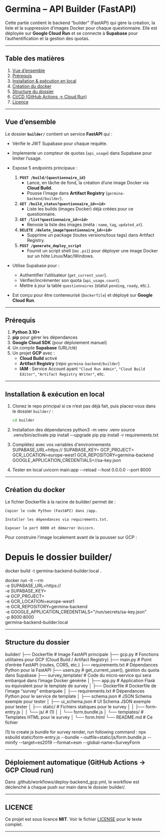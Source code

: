# Germina – API Builder (FastAPI)

Cette partie contient le backend “builder” (FastAPI) qui gère la création, la liste et la suppression d’images Docker pour chaque questionnaire. Elle est déployée sur **Google Cloud Run** et se connecte à **Supabase** pour l’authentification et la gestion des quotas.

---

## Table des matières

1. [Vue d’ensemble](#vue-densemble)
2. [Prérequis](#prérequis)
3. [Installation & exécution en local](#installation--exécution-en-local)
4. [Création du docker](#création-du-docker)
5. [Structure du dossier](#structure-du-dossier)
6. [CI/CD (GitHub Actions → Cloud Run)](#déploiement-automatique-github-actions--gcp-cloud-run)
7. [Licence](#licence)

---

## Vue d’ensemble

Le dossier **`builder/`** contient un service **FastAPI** qui :

- Vérifie le JWT Supabase pour chaque requête.
- Implemente un compteur de quotas (`api_usage`) dans Supabase pour limiter l’usage.
- Expose 5 endpoints principaux :
  1. **`POST /build/{questionnaire_id}`**
     - Lance, en tâche de fond, la création d’une image Docker via **Cloud Build**.
     - Pousse l’image dans **Artifact Registry** (`germina-backend/builder`).
  2. **`GET /build_status?questionnaire_id=<id>`**
     - Liste les builds (images Docker) déjà créées pour ce questionnaire.
  3. **`GET /list?questionnaire_id=<id>`**
     - Renvoie la liste des images (méta : `name`, `tag`, `updated_at`).
  4. **`DELETE /delete_image?questionnaire_id=<id>`**
     - Supprime un package (toutes versions/tous tags) dans Artifact Registry.
  5. **`POST /generate_deploy_script`**
     - Fournit un script shell (ou `.ps1`) pour déployer une image Docker sur un hôte Linux/Mac/Windows.

- Utilise Supabase pour :
  - Authentifier l’utilisateur (`get_current_user`).
  - Vérifier/incrémenter son quota (`api_usage.count`).
  - Mettre à jour la table `questionnaires` (statut `pending`, `ready`, etc.).

- Est conçu pour être conteneurisé (`Dockerfile`) et déployé sur **Google Cloud Run**.

---

## Prérequis

1. **Python 3.10+**
2. **pip** pour gérer les dépendances
3. **Google Cloud SDK** (pour déploiement manuel)
4. Un compte **Supabase** (URL/clé)
5. Un projet **GCP** avec :
   - **Cloud Build** activé
   - **Artifact Registry** (repo `germina-backend/builder`)
   - **IAM** : Service Account ayant `"Cloud Run Admin"`, `"Cloud Build Editor"`, `"Artifact Registry Writer"`, etc.

---

## Installation & exécution en local

1. Clonez le repo principal si ce n’est pas déjà fait, puis placez‐vous dans le dossier `builder/` :
   ```bash
   cd builder

2. Installation des dépendances
python3 -m venv .venv
source .venv/bin/activate
pip install --upgrade pip
pip install -r requirements.txt

3. Complétez avec vos variables d'environnements
SUPABASE_URL=https://<votre-supabase-url>
SUPABASE_KEY=<votre-supabase-service-key>
GCP_PROJECT=<votre-gcp-project-id>
GCR_LOCATION=europe-west1
GCR_REPOSITORY=germina-backend
GOOGLE_APPLICATION_CREDENTIALS=/<chemin-absolu>/sa-key.json

4. Tester en local
uvicorn main:app --reload --host 0.0.0.0 --port 8000

---

## Création du docker

Le fichier Dockerfile à la racine de builder/ permet de :

    Copier le code Python (FastAPI) dans /app.

    Installer les dépendances via requirements.txt.

    Exposer le port 8000 et démarrer Uvicorn.

Pour construire l’image localement avant de la pousser sur GCP :
# Depuis le dossier builder/
docker build -t germina-backend-builder:local .

docker run -it --rm \
  -e SUPABASE_URL=https://<votre-supabase-url> \
  -e SUPABASE_KEY=<votre-supabase-service-key> \
  -e GCP_PROJECT=<votre-gcp-project-id> \
  -e GCR_LOCATION=europe-west1 \
  -e GCR_REPOSITORY=germina-backend \
  -e GOOGLE_APPLICATION_CREDENTIALS="/run/secrets/sa-key.json" \
  -p 8000:8000 \
  germina-backend-builder:local

---

## Structure du dossier

builder/
├── Dockerfile               # Image FastAPI principale
├── gcp.py                   # Fonctions utilitaires pour GCP (Cloud Build / Artifact Registry)
├── main.py                  # Point d’entrée FastAPI (routes, CORS, etc.)
├── requirements.txt         # Dépendances Python pour la FastAPI
├── users.py                 # get_current_user(), gestion du quota dans Supabase
├── survey_template/         # Code du micro‐service qui sera embarqué dans l’image Docker générée
│   ├── app.py               # Application Flask ou équivalent pour le template de survey
│   ├── Dockerfile           # Dockerfile de l’image “survey” embarquée
│   ├── requirements.txt     # Dépendances Python pour le service de template
│   ├── schema.json          # JSON Schema exemple pour tester
│   ├── ui_schema.json       # UI Schema JSON exemple pour tester
│   ├── static/              # Fichiers statiques pour le survey
│   │   ├── form-entry.js
│   │   └── js/              # (1)
│   │       └── form.bundle.js
│   └── templates/           # Templates HTML pour le survey
│       └── form.html
└── README.md                # Ce fichier

(1) to create js bundle for survey render, run following command :
npx esbuild static/form-entry.js   --bundle   --outfile=static/js/form.bundle.js   --minify   --target=es2019   --format=esm   --global-name=SurveyForm

---

## Déploiement automatique (GitHub Actions → GCP Cloud run)

Dans .github/workflows/deploy-backend_gcp.yml, le workflow est déclenché à chaque push sur main dans le dossier builder/.

---

## LICENCE

Ce projet est sous licence **MIT**. Voir le fichier [LICENSE](../LICENSE) pour le texte complet.

---
